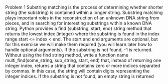 Problem 1
Substring matching is the process of determining whether shorter string (the substring) is
contained within a longer string. Substring matching plays important roles in the reconstruction of an
unknown DNA string from pieces, and in searching for interesting substrings within a known DNA
string.
Python provides a find (substring, start, end) string method that returns the lowest
index (integer) where the substring is found in the index range start <= index < end. The
start and end arguments are optional, but for this exercise we will make them required (you will
learn later how to handle optional arguments). If the substring is not found, -1 is returned.
Without using the find string method, write a function name multi_find(some_string,
sub_string, start, end) that, instead of returning one integer index, returns a string that
contains zero or more indices separated by commas. In this case, the string will contain digits
representing the integer indices. If the substring is not found, an empty string is returned